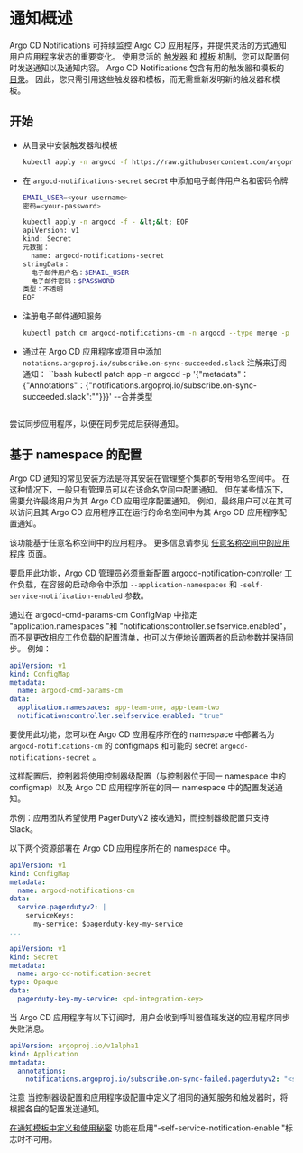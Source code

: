 <!-- TRANSLATED by md-translate -->
# 通知概述

Argo CD Notifications 可持续监控 Argo CD 应用程序，并提供灵活的方式通知用户应用程序状态的重要变化。 使用灵活的 [触发器](triggers.md) 和 [模板](templates.md) 机制，您可以配置何时发送通知以及通知内容。 Argo CD Notifications 包含有用的触发器和模板的 [目录](catalog.md)。 因此，您只需引用这些触发器和模板，而无需重新发明新的触发器和模板。

## 开始

* 从目录中安装触发器和模板
    ```bash
    kubectl apply -n argocd -f https://raw.githubusercontent.com/argoproj/argo-cd/stable/notifications_catalog/install.yaml
    ```
* 在 `argocd-notifications-secret` secret 中添加电子邮件用户名和密码令牌
    ```bash
    EMAIL_USER=<your-username>
    密码=<your-password>
    
    kubectl apply -n argocd -f - &lt;&lt; EOF
    apiVersion: v1
    kind: Secret
    元数据：
      name: argocd-notifications-secret
    stringData：
      电子邮件用户名：$EMAIL_USER
      电子邮件密码：$PASSWORD
    类型：不透明
    EOF
    ```
* 注册电子邮件通知服务
    ```bash
    kubectl patch cm argocd-notifications-cm -n argocd --type merge -p '{"data"：{"service.email.gmail"："{ username: $email-username, password: $email-password, host: smtp.gmail.com, port：465, from: $email-username }"}}'
    ```
* 通过在 Argo CD 应用程序或项目中添加 `notations.argoproj.io/subscribe.on-sync-succeeded.slack` 注解来订阅通知：
    ``bash
    kubectl patch app<my-app> -n argocd -p '{"metadata"：{"Annotations"：{"notifications.argoproj.io/subscribe.on-sync-succeeded.slack":"<my-channel>"}}}' --合并类型
    ```

尝试同步应用程序，以便在同步完成后获得通知。

## 基于 namespace 的配置

Argo CD 通知的常见安装方法是将其安装在管理整个集群的专用命名空间中。 在这种情况下，一般只有管理员可以在该命名空间中配置通知。 但在某些情况下，需要允许最终用户为其 Argo CD 应用程序配置通知。 例如，最终用户可以在其可以访问且其 Argo CD 应用程序正在运行的命名空间中为其 Argo CD 应用程序配置通知。

该功能基于任意名称空间中的应用程序。 更多信息请参见 [任意名称空间中的应用程序](../app-any-namespace.md) 页面。

要启用此功能，Argo CD 管理员必须重新配置 argocd-notification-controller 工作负载，在容器的启动命令中添加 `--application-namespaces` 和 `-self-service-notification-enabled` 参数。

通过在 argocd-cmd-params-cm ConfigMap 中指定 "application.namespaces "和 "notificationscontroller.selfservice.enabled"，而不是更改相应工作负载的配置清单，也可以方便地设置两者的启动参数并保持同步。 例如：

```yaml
apiVersion: v1
kind: ConfigMap
metadata:
  name: argocd-cmd-params-cm
data:
  application.namespaces: app-team-one, app-team-two
  notificationscontroller.selfservice.enabled: "true"
```

要使用此功能，您可以在 Argo CD 应用程序所在的 namespace 中部署名为 `argocd-notifications-cm` 的 configmaps 和可能的 secret `argocd-notifications-secret` 。

这样配置后，控制器将使用控制器级配置（与控制器位于同一 namespace 中的 configmap）以及 Argo CD 应用程序所在的同一 namespace 中的配置发送通知。

示例：应用团队希望使用 PagerDutyV2 接收通知，而控制器级配置只支持 Slack。

以下两个资源部署在 Argo CD 应用程序所在的 namespace 中。

```yaml
apiVersion: v1
kind: ConfigMap
metadata:
  name: argocd-notifications-cm
data:
  service.pagerdutyv2: |
    serviceKeys:
      my-service: $pagerduty-key-my-service
...
```

```yaml
apiVersion: v1
kind: Secret
metadata:
  name: argo-cd-notification-secret
type: Opaque
data:
  pagerduty-key-my-service: <pd-integration-key>
```

当 Argo CD 应用程序有以下订阅时，用户会收到呼叫器值班发送的应用程序同步失败消息。

```yaml
apiVersion: argoproj.io/v1alpha1
kind: Application
metadata:
  annotations:
    notifications.argoproj.io/subscribe.on-sync-failed.pagerdutyv2: "<serviceID for Pagerduty>"
```

注意 当控制器级配置和应用程序级配置中定义了相同的通知服务和触发器时，将根据各自的配置发送通知。

[在通知模板中定义和使用秘密](templates.md/#defining-and-using-secrets-within-notification-templates) 功能在启用"-self-service-notification-enable "标志时不可用。